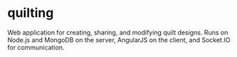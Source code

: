 quilting
========
Web application for creating, sharing, and modifying quilt designs. Runs on Node.js and MongoDB on the server, AngularJS on the client, and Socket.IO for communication.
